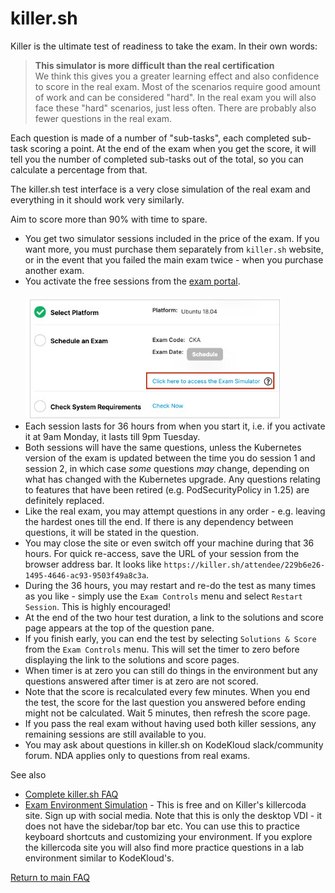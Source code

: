 # killer.sh

Killer is the ultimate test of readiness to take the exam. In their own words:

> **This simulator is more difficult than the real certification**</br>
We think this gives you a greater learning effect and also confidence to score in the real exam. Most of the scenarios require good amount of work and can be considered "hard". In the real exam you will also face these "hard" scenarios, just less often. There are probably also fewer questions in the real exam.

Each question is made of a number of "sub-tasks", each completed sub-task scoring a point. At the end of the exam when you get the score, it will tell you the number of completed sub-tasks out of the total, so you can calculate a percentage from that.

The killer.sh test interface is a very close simulation of the real exam and everything in it should work very similarly.

Aim to score more than 90% with time to spare.

* You get two simulator sessions included in the price of the exam. If you want more, you must purchase them separately from `killer.sh` website, or in the event that you failed the main exam twice - when you purchase another exam.
* You activate the free sessions from the [exam portal](https://trainingportal.linuxfoundation.org/).<br/><br/>![killer](../img/killer.jpg)
* Each session lasts for 36 hours from when you start it, i.e. if you activate it at 9am Monday, it lasts till 9pm Tuesday.
* Both sessions will have the same questions, unless the Kubernetes version of the exam is updated between the time you do session 1 and session 2, in which case _some_ questions _may_ change, depending on what has changed with the Kubernetes upgrade. Any questions relating to features that have been retired (e.g. PodSecurityPolicy in 1.25) are definitely replaced.
* Like the real exam, you may attempt questions in any order - e.g. leaving the hardest ones till the end. If there is any dependency between questions, it will be stated in the question.
* You may close the site or even switch off your machine during that 36 hours. For quick re-access, save the URL of your session from the browser address bar. It looks like `https://killer.sh/attendee/229b6e26-1495-4646-ac93-9503f49a8c3a`.
* During the 36 hours, you may restart and re-do the test as many times as you like - simply use the `Exam Controls` menu and select `Restart Session`. This is highly encouraged!
* At the end of the two hour test duration, a link to the solutions and score page appears at the top of the question pane.
* If you finish early, you can end the test by selecting `Solutions & Score` from the `Exam Controls` menu. This will set the timer to zero before displaying the link to the solutions and score pages.
* When timer is at zero you can still do things in the environment but any questions answered after timer is at zero are not scored.
* Note that the score is recalculated every few minutes. When you end the test, the score for the last question you answered before ending might not be calculated. Wait 5 minutes, then refresh the score page.
* If you pass the real exam without having used both killer sessions, any remaining sessions are still available to you.
* You may ask about questions in killer.sh on KodeKloud slack/community forum. NDA applies only to questions from real exams.

See also
* [Complete killer.sh FAQ](https://killer.sh/faq)
* [Exam Environment Simulation](https://killercoda.com/kimwuestkamp/scenario/cks-cka-ckad-remote-desktop) - This is free and on Killer's killercoda site. Sign up with social media. Note that this is only the desktop VDI - it does not have the sidebar/top bar etc. You can use this to practice keyboard shortcuts and customizing your environment. If you explore the killercoda site you will also find more practice questions in a lab environment similar to KodeKloud's.


[Return to main FAQ](../README.md)